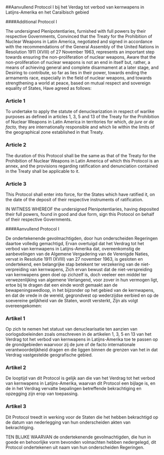 <meta http-equiv='Content-Type' content='text/html; charset=utf-8' />

##Aanvullend Protocol I bij het Verdag tot verbod van kernwapens in Latijns-Amerika en het Caraïbisch gebied

####Additional Protocol I

The undersigned Plenipotentiaries, furnished with full powers by their respective Governments, Convinced that the Treaty for the Prohibition of Nuclear Weapons in Latin America, negotiated and signed in accordance with the recommendations of the General Assembly of the United Nations in Resolution 1911 (XVIII) of 27 November 1963, represents an important step towards ensuring the non-proliferation of nuclear weapons, Aware that the non-proliferation of nuclear weapons is not an end in itself but, rather, a means of achieving general and complete disarmament at a later stage, and Desiring to contribute, so far as lies in their power, towards ending the armaments race, especially in the field of nuclear weapons, and towards strengthening a world at peace, based on mutual respect and sovereign equality of States,   Have agreed as follows:    

### Article  1  

To undertake to apply the statute of denuclearization in respect of warlike purposes as defined in articles 1, 3, 5 and 13 of the Treaty for the Prohibition of Nuclear Weapons in Latin America in territories for which, *de jure* or *de facto,* they are internationally responsible and which lie within the limits of the geographical zone established in that Treaty.  

### Article  2  

The duration of this Protocol shall be the same as that of the Treaty for the Prohibition of Nuclear Weapons in Latin America of which this Protocol is an annex, and the provisions regarding ratification and denunciation contained in the Treaty shall be applicable to it.  

### Article  3  

This Protocol shall enter into force, for the States which have ratified it, on the date of the deposit of their respective instruments of ratification.  

IN WITNESS WHEREOF the undersigned Plenipotentiaries, having deposited their full powers, found in good and due form, sign this Protocol on behalf of their respective Governments.  

####Aanvullend Protocol I

De ondertekenende gevolmachtigden, door hun onderscheiden Regeringen daartoe volledig gemachtigd, Ervan overtuigd dat het Verdrag tot het verbod van kernwapens in Latijns-Amerika dat, overeenkomstig de aanbevelingen van de Algemene Vergadering van de Verenigde Naties, vervat in Resolutie 1911 (XVIII) van 27 november 1963, is gesloten en ondertekend, een belangrijke stap betekent ter verzekering van de niet-verpreiding van kernwapens, Zich ervan bewust dat de niet-verspreiding van kernwapens geen doel op zichzelf is, doch veeleer een middel ter verwezenlijking van algemene Verlangend, voor zover in hun vermogen ligt, ertoe bij te dragen dat een einde wordt gemaakt aan de bewapeningswedloop, in het bijzonder op het gebied van de kernwapens, en dat de vrede in de wereld, gegrondvest op wederzijdse eerbied en op de soevereine gelijkheid van de Staten, wordt versterkt,   Zijn als volgt overeengekomen:    

### Artikel  1  

Op zich te nemen het statuut van denuclearisatie ten aanzien van oorlogsdoeleinden zoals omschreven in de artikelen 1, 3, 5 en 13 van het Verdrag tot het verbod van kernwapens in Latijns-Amerika toe te passen op de grondgebieden waarvoor zij de jure of de facto internationale verantwoordelijkheid dragen en die liggen binnen de grenzen van het in dat Verdrag vastgestelde geografische gebied.  

### Artikel  2  

De looptijd van dit Protocol is gelijk aan die van het Verdrag tot het verbod van kernwapens in Latijns-Amerika, waarvan dit Protocol een bijlage is, en de in het Verdrag vervatte bepalingen betreffende bekrachtiging en opzegging zijn erop van toepassing.  

### Artikel  3  

Dit Protocol treedt in werking voor de Staten die het hebben bekrachtigd op de datum van nederlegging van hun onderscheiden akten van bekrachtiging.  

TEN BLIJKE WAARVAN de ondertekenende gevolmachtigden, die hun in goede en behoorlijke vorm bevonden volmachten hebben nedergelegd, dit Protocol ondertekenen uit naam van hun onderscheiden Regeringen.  

